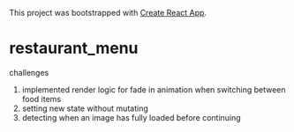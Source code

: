 This project was bootstrapped with [Create React App](https://github.com/facebook/create-react-app).

# restaurant_menu

challenges

1. implemented render logic for fade in animation when switching between food items
2. setting new state without mutating
3. detecting when an image has fully loaded before continuing 